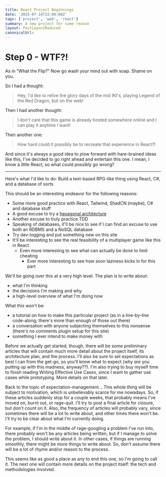 ```yaml
---
title: React Project Beginnings
date: '2025-07-14T22:00:00Z'
tags: ['project', 'web', 'react']
summary: A new project for some reason
layout: PostLayoutReduced
canonicalUrl:
---
```


# Step 0 - WTF?!

As in "What the Flip?" Now go wash your mind out with soap. Shame on you.

So I had a thought:

> Hey, I'd like to relive the glory days of the mid 90's, playing Legend of the Red Dragon, but on the web!

Then I had another thought:

> I don't care that this game is already hosted somewhere online and I can play it anytime I want!

Then another one:

> How hard could it possibly be to recreate that experience in React?!

And since it's always a good idea to plow forward with hare-brained ideas like this, I've decided to go right ahead and
entertain this one. I mean, I know a little React, so what could possibly go wrong?

---

Here's what I'd like to do: Build a text-based RPG-like thing using React, C#, and a database of sorts

This should be an interesting endeavor for the following reasons:

- Some more good practice with React, Tailwind, ShadCN (maybe), C# and database stuff
- A good excuse to try a [hexagonal architecture](https://alistair.cockburn.us/hexagonal-architecture)
- Another excuse to truly practice TDD
- Speaking of databases, it'll be nice to see if I can find an excuse to use both an RDBMS and a NoSQL database
- Try dev-logging and put something new on this site
- It'll be interesting to see the real feasibility of a multiplayer game like this in React
  - Even more interesting to see what can actually be done to limit cheating
    - Ever more interesting to see how soon laziness kicks in for this part

We'll be going over this at a very high level. The plan is to write about:

- what I'm thinking
- the decisions I'm making and why
- a high-level overview of what I'm doing now

What this won't be:

- a tutorial on how to make this particular project (as in a line-by-line code-along; there's more than enough of those out there)
- a conversation with anyone subjecting themselves to this nonsense (there's no comments plugin setup for this site)
- something I ever intend to make money with

Before we actually get started, though, there will be some preliminary articles that will contain much more detail about the project itself, its architecture plan, and the process. I'll also be sure to set expectations as best I can from the get-go, so you'll know what to expect (why _are_ you putting up with this madness, anyway??). I'm also trying to buy myself time to finish reading Writing Effective Use Cases, since I want to gather use cases while prototyping. More details on that later.

Back to the topic of expectation-management... This whole thing will be subject to motivation, which is unbelievably scarce for me nowadays. So, if these articles suddenly stop for a couple weeks, that probably means I've moved on, burnt out, or rage-quit. I'll try to post a final article for closure, but don't count on it. Also, the frequency of articles will probably vary, since sometimes there will be a lot to write about, and other times there won't be. I'll try to be clear about what I'm currently doing.

For example, if I'm in the middle of rage-googling a problem I've run into, there probably won't be any articles being written, but if I manage to solve the problem, I should write about it. In other cases, if things are running smoothly, there might be more things to write about. So, don't assume there will be a lot of rhyme and/or reason to the process.

This seems like as good a place as any to end this one, so I'm going to call it. The next one will contain more details on the project itself: the tech and methodologies involved.
